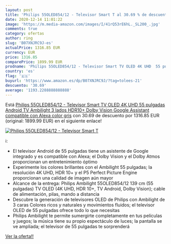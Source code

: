 ```yaml
---
layout: post
title: 'Philips 55OLED854/12 - Televisor Smart T al 30.69 % de descuento'
date: 2020-12-14 11:01:22
image: 'https://m.media-amazon.com/images/I/41rQ53rE6hL._SL200_.jpg'
comments: true
category: ofertas
author: ring
slug: 'B07XNJRC9J-es'
actualPrice: 1316.85 EUR
currency: EUR
price: 1316.85
comparePrice: 1899.99 EUR
prodname: 'Philips 55OLED854/12 - Televisor Smart TV OLED 4K UHD  55 pulgadas  Android TV  Ambilight 3 lados  HDR10+  Dolby Vision  Google Assistant  compatible con Alexa  color gris'
country: 'es'
flag: '🇪🇸'
buyurl: 'https://www.amazon.es/dp/B07XNJRC9J/?tag=tolees-21'
descuento: '30.69'
average: '1193.2288888888888'
---
```


Está [Philips 55OLED854/12 - Televisor Smart TV OLED 4K UHD  55 pulgadas  Android TV  Ambilight 3 lados  HDR10+  Dolby Vision  Google Assistant  compatible con Alexa  color gris](https://www.amazon.es/dp/B07XNJRC9J/?tag=tolees-21) con 30.69 de descuento por 1316.85 EUR (original: 1899.99 EUR) en el siguiente enlace!

[![Philips 55OLED854/12 - Televisor Smart T](https://m.media-amazon.com/images/I/41rQ53rE6hL._SL200_.jpg)](https://www.amazon.es/dp/B07XNJRC9J/?tag=tolees-21)

ℹ️:

- El televisor Android de 55 pulgadas tiene un asistente de Google integrado y es compatible con Alexa; el Dolby Vision y el Dolby Atmos proporcionan un entretenimiento óptimo
- Experimente los colores brillantes con el Ambilight 55 pulgadas; la resolución 4K UHD, HDR 10+ y el P5 Perfect Picture Engine proporcionan una calidad de imagen aún mayor
- Alcance de la entrega: Philips Ambilight 55OLED854/12 139 cm (55 pulgadas) TV OLED (4K UHD, HDR 10+, TV Android, Dolby Vision); cable de alimentación, pilas, mando a distancia
- Descubre la generación de televisores OLED de Philips con Ambilight de 3 caras Colores ricos y naturales y movimientos fluidos; el televisor OLED de 55 pulgadas ofrece todo lo que necesitas
- Philips Ambilight te permite sumergirte completamente en tus películas y juegos; la música tiene su propio espectáculo de luces; la pantalla se ve ampliada; el televisor de 55 pulgadas te sorprenderá

[Ver la oferta!!](https://www.amazon.es/dp/B07XNJRC9J/?tag=tolees-21)
